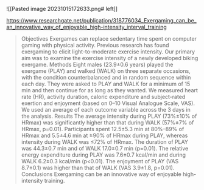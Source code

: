 ![[Pasted image 20231015172633.png# left]]

https://www.researchgate.net/publication/318776034_Exergaming_can_be_an_innovative_way_of_enjoyable_high-intensity_interval_training
> Objectives Exergames can replace sedentary time spent on computer gaming with physical activity. Previous research has found exergaming to elicit light-to-moderate exercise intensity. Our primary aim was to examine the exercise intensity of a newly developed biking exergame. Methods Eight males (23.9±0.6 years) played the exergame (PLAY) and walked (WALK) on three separate occasions, with the condition counterbalanced and in random sequence within each day. They were asked to PLAY and WALK for a minimum of 15 min and then continue for as long as they wanted. We measured heart rate (HR), activity duration, caloric expenditure and subject-rated exertion and enjoyment (based on 0–10 Visual Analogue Scale, VAS). We used an average of each outcome variable across the 3 days in the analysis. Results The average intensity during PLAY (73%±10% of HRmax) was significantly higher than that during WALK (57%±7% of HRmax, p=0.01). Participants spent 12.5±5.3 min at 80%–89% of HRmax and 5.5±4.6 min at ≥90% of HRmax during PLAY, whereas intensity during WALK was ≤72% of HRmax. The duration of PLAY was 44.3±0.7 min and of WALK 17.0±0.7 min (p=0.01). The relative energy expenditure during PLAY was 7.6±0.7 kcal/min and during WALK 6.2±0.3 kcal/min (p<0.01). The enjoyment of PLAY (VAS 8.7±0.1) was higher than that of WALK (VAS 3.9±1.8, p=0.01). Conclusions Exergaming can be an innovative way of enjoyable high-intensity training.

